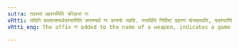 ```yaml
---
sutra: तदस्यां प्रहरणमिति क्रीडायां णः
vRtti: तदिति प्रथमासमर्थादस्यामिति सप्तम्यर्थे णः प्रत्ययो भवति, यत्तदिति निर्दिष्टं प्रहरणं चेत्तद्भवति, यदस्यामिति निर्दिष्टं क्रीडा चेत्सा भवति ॥
vRtti_eng: The affix ण added to the name of a weapon, indicates a game played with that weapon.

---
```

